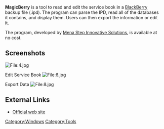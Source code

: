 **MagicBerry** is a tool to read and edit the service book in a
[BlackBerry](BlackBerry "wikilink") backup file (.ipd). The program can
parse the IPD, read all of the databases it contains, and display them.
Users can then export the information or edit it.

The program, developed by [Mena Step Innovative
Solutions](Mena_Step_Innovative_Solutions "wikilink"), is available at
no cost.

## Screenshots

![<File:4.jpg>](4.jpg "File:4.jpg")

Edit Service Book ![<File:6.jpg>](6.jpg "File:6.jpg")

Export Data ![<File:8.jpg>](8.jpg "File:8.jpg")

## External Links

- [Official web site](http://menastep.com/)

[Category:Windows](Category:Windows "wikilink")
[Category:Tools](Category:Tools "wikilink")